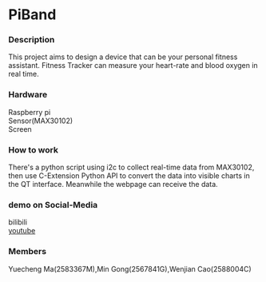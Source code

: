 # PiBand

###  Description

This project aims to design a device that can be your personal fitness assistant. Fitness Tracker can measure your heart-rate and blood oxygen in real time. 

###  Hardware

Raspberry pi\
Sensor(MAX30102)\
Screen

###  How to work

There's a python script using i2c to collect real-time data from MAX30102, then use C-Extension Python API to convert the data into visible charts in the QT interface. Meanwhile the  webpage can receive the data.

###  demo on Social-Media

bilibili\
[youtube](https://youtu.be/fK_FMEablm8)

###  Members

Yuecheng Ma(2583367M),Min Gong(2567841G),Wenjian Cao(2588004C)
